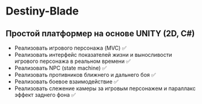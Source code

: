 # Destiny-Blade

## Простой платформер на основе UNITY (2D, C#)

* Реализовать игрового персонажа (MVC) ✅
* Реализовать интерфейс показателей жизни и выносливости игрового персонажа в реальном времени ✅
* Реализовать NPC (state machine) ✅
* Реализовать противников ближнего и дальнего боя ✅
* Реализовать боевое взаимодействие ✅
* Реализовать слежение камеры за игровым персонажем и параллакс эффект заднего фона ✅
